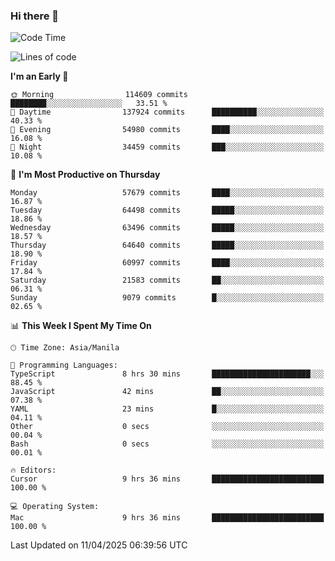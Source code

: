 ### Hi there 👋

<!--START_SECTION:waka-->
![Code Time](http://img.shields.io/badge/Code%20Time-5%2C992%20hrs%2054%20mins-blue)

![Lines of code](https://img.shields.io/badge/From%20Hello%20World%20I%27ve%20Written-125.7%20million%20lines%20of%20code-blue)

**I'm an Early 🐤** 

```text
🌞 Morning                114609 commits      ████████░░░░░░░░░░░░░░░░░   33.51 % 
🌆 Daytime                137924 commits      ██████████░░░░░░░░░░░░░░░   40.33 % 
🌃 Evening                54980 commits       ████░░░░░░░░░░░░░░░░░░░░░   16.08 % 
🌙 Night                  34459 commits       ███░░░░░░░░░░░░░░░░░░░░░░   10.08 % 
```
📅 **I'm Most Productive on Thursday** 

```text
Monday                   57679 commits       ████░░░░░░░░░░░░░░░░░░░░░   16.87 % 
Tuesday                  64498 commits       █████░░░░░░░░░░░░░░░░░░░░   18.86 % 
Wednesday                63496 commits       █████░░░░░░░░░░░░░░░░░░░░   18.57 % 
Thursday                 64640 commits       █████░░░░░░░░░░░░░░░░░░░░   18.90 % 
Friday                   60997 commits       ████░░░░░░░░░░░░░░░░░░░░░   17.84 % 
Saturday                 21583 commits       ██░░░░░░░░░░░░░░░░░░░░░░░   06.31 % 
Sunday                   9079 commits        █░░░░░░░░░░░░░░░░░░░░░░░░   02.65 % 
```


📊 **This Week I Spent My Time On** 

```text
🕑︎ Time Zone: Asia/Manila

💬 Programming Languages: 
TypeScript               8 hrs 30 mins       ██████████████████████░░░   88.45 % 
JavaScript               42 mins             ██░░░░░░░░░░░░░░░░░░░░░░░   07.38 % 
YAML                     23 mins             █░░░░░░░░░░░░░░░░░░░░░░░░   04.11 % 
Other                    0 secs              ░░░░░░░░░░░░░░░░░░░░░░░░░   00.04 % 
Bash                     0 secs              ░░░░░░░░░░░░░░░░░░░░░░░░░   00.01 % 

🔥 Editors: 
Cursor                   9 hrs 36 mins       █████████████████████████   100.00 % 

💻 Operating System: 
Mac                      9 hrs 36 mins       █████████████████████████   100.00 % 
```


 Last Updated on 11/04/2025 06:39:56 UTC
<!--END_SECTION:waka-->


<!--
**rad182/rad182** is a ✨ _special_ ✨ repository because its `README.md` (this file) appears on your GitHub profile.

Here are some ideas to get you started:

- 🔭 I’m currently working on ...
- 🌱 I’m currently learning ...
- 👯 I’m looking to collaborate on ...
- 🤔 I’m looking for help with ...
- 💬 Ask me about ...
- 📫 How to reach me: ...
- 😄 Pronouns: ...
- ⚡ Fun fact: ...
-->
